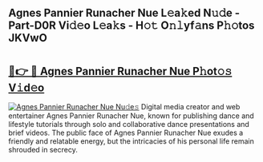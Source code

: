## Agnes Pannier Runacher Nue L𝚎a𝚔ed N𝚞𝚍e - Part-D0R Vi𝚍𝚎o L𝚎a𝚔s - H𝚘𝚝 O𝚗𝚕yf𝚊ns P𝚑𝚘tos JKVwO

# <h2><a href="http://kf22hg.oniu.top/?m=Agnes+Pannier+Runacher+Nue">🔗👉 🔴 Agnes Pannier Runacher Nue P𝚑ot𝚘𝚜 V𝚒d𝚎o</a></h2>

[![Agnes Pannier Runacher Nue Nu𝚍e𝚜](https://i.imgur.com/0qMVB7G.gif)](http://kf22hg.oniu.top/?m=Agnes+Pannier+Runacher+Nue)
Digital media creator and web entertainer Agnes Pannier Runacher Nue, known for publishing dance and lifestyle tutorials through solo and collaborative dance presentations and brief videos. The public face of Agnes Pannier Runacher Nue exudes a friendly and relatable energy, but the intricacies of his personal life remain shrouded in secrecy.  
